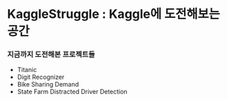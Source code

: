 # KaggleStruggle : Kaggle에 도전해보는 공간

### 지금까지 도전해본 프로젝트들
- Titanic
- Digit Recognizer
- Bike Sharing Demand
- State Farm Distracted Driver Detection
